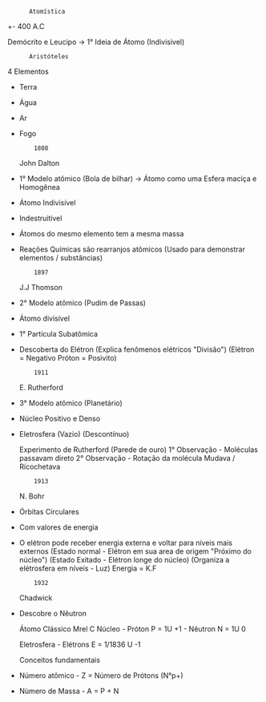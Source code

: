           Atomística

   +- 400 A.C
   
Demócrito e Leucipo -> 1° Ideia de Átomo (Indivisivel)

          Aristóteles
  4 Elementos
- Terra
- Água
- Ar
- Fogo

          1808
  John Dalton
- 1° Modelo atômico (Bola de bilhar) -> Átomo como uma Esfera maciça e Homogênea
- Átomo Indivisível
- Indestruitivel
- Átomos do mesmo elemento tem a mesma massa
- Reações Químicas são rearranjos atômicos
     (Usado para demonstrar elementos / substâncias)
     
          1897
  J.J Thomson 
- 2° Modelo atômico (Pudim de Passas)
- Átomo divisível
- 1° Partícula Subatômica
- Descoberta do Elétron
     (Explica fenômenos elétricos "Divisão")
     (Elétron = Negativo              Próton = Posivito)

          1911
  E. Rutherford
- 3° Modelo atômico (Planetário)
- Núcleo Positivo e Denso
- Eletrosfera (Vazio)
     (Descontínuo)
    
  Experimento de Rutherford (Parede de ouro)
     1° Observação - Moléculas passavam direto
     2° Observação - Rotação da molécula Mudava / Ricochetava


          1913
  N. Bohr
- Órbitas Circulares
- Com valores de energia
- O elétron pode receber energia externa e voltar para niveis mais externos
     (Estado normal - Elétron em sua area de origem "Próximo do núcleo")
     (Estado Exitado - Elétron longe do núcleo)
     (Organiza a elétrosfera em níveis - Luz)
  Energia = K.F

          1932
  Chadwick
- Descobre o Nêutron


    Átomo Clássico                    Mrel                    C
    Núcleo - Próton                P = 1U                    +1
           - Nêutron               N = 1U                     0

    Eletrosfera - Elétrons         E = 1/1836 U              -1

  Conceitos fundamentais
- Número atômico - Z = Número de Prótons (N°p+)
- Nùmero de Massa - A = P + N
     
      


